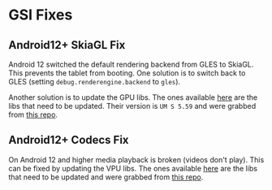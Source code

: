 # GSI Fixes

## Android12+ SkiaGL Fix
Android 12 switched the default rendering backend from GLES to SkiaGL. This prevents the tablet from booting. One solution is to switch back to GLES (setting `debug.renderengine.backend` to `gles`).

Another solution is to update the GPU libs. The ones available [here](./Android12+%20SkiaGL%20Fix/) are the libs that need to be updated. Their version is `UM S 5.59` and were grabbed from [this repo](https://github.com/khadas/android_vendor_rockchip_common/tree/khadas-edge2-android12/gpu/libG6110/G6110_64/vendor/lib/hw).

## Android12+ Codecs Fix
On Android 12 and higher media playback is broken (videos don't play). This can be fixed by updating the VPU libs. The ones available [here](./Android12+%20Codecs%20Fix/) are the libs that need to be updated and were grabbed from [this repo](https://github.com/khadas/android_vendor_rockchip_common/tree/khadas-edge2-android13/vpu).